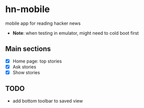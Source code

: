 # hn-mobile

mobile app for reading hacker news

- **Note**: when testing in emulator, might need to cold boot first

## Main sections

- [x] Home page: top stories  
- [x] Ask stories
- [x] Show stories

## TODO
- add bottom toolbar to saved view
